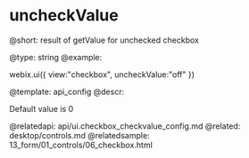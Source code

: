 uncheckValue
=============


@short: result of getValue for unchecked checkbox
	

@type: string
@example:

webix.ui({ view:"checkbox", uncheckValue:"off" })

@template:	api_config
@descr:

Default value is 0

@relatedapi:
	api/ui.checkbox_checkvalue_config.md
@related:
	desktop/controls.md
@relatedsample:
	13_form/01_controls/06_checkbox.html
